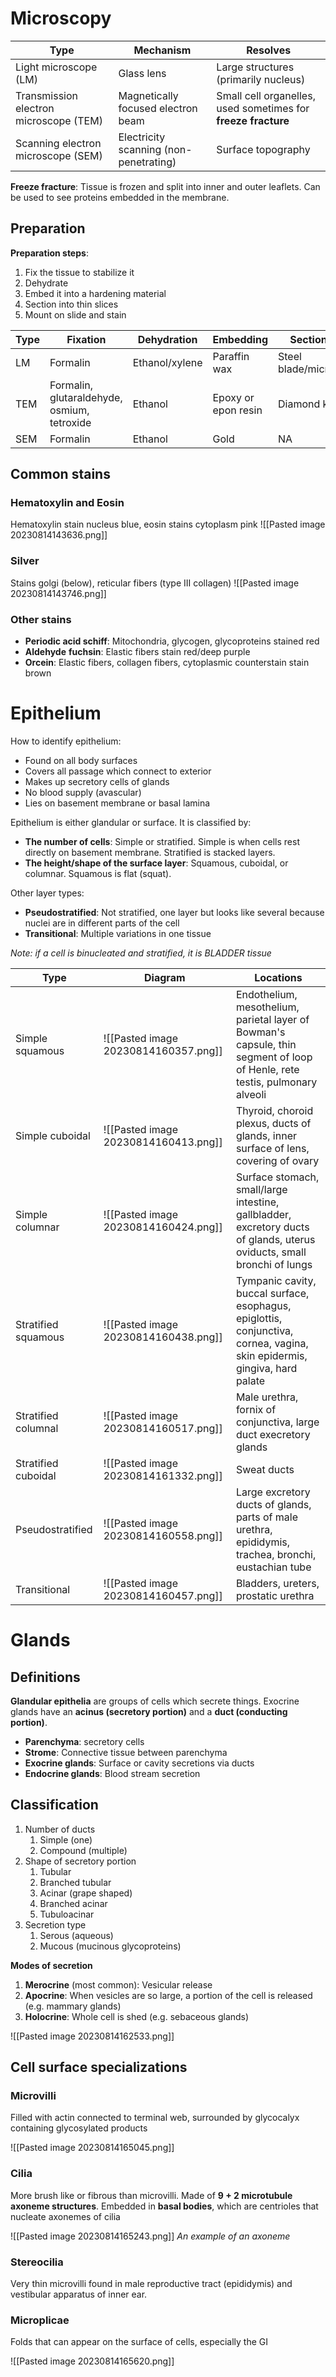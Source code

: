 # Microscopy
| Type                                   | Mechanism                            | Resolves                                                      |
| -------------------------------------- | ------------------------------------ | ------------------------------------------------------------- |
| Light microscope (LM)                  | Glass lens                           | Large structures (primarily nucleus)                          |
| Transmission electron microscope (TEM) | Magnetically focused electron beam   | Small cell organelles, used sometimes for **freeze fracture** |
| Scanning electron microscope (SEM)     | Electricity scanning (non-penetrating) | Surface topography                                                              |

**Freeze fracture**: Tissue is frozen and split into inner and outer leaflets. Can be used to see proteins embedded in the membrane.
## Preparation

**Preparation steps**:
1. Fix the tissue to stabilize it
2. Dehydrate
3. Embed it into a hardening material
4. Section into thin slices
5. Mount on slide and stain

| Type | Fixation                                    | Dehydration    | Embedding           | Sectioning            | Mounting/Staining               |
| ---- | ------------------------------------------- | -------------- | ------------------- | --------------------- | ------------------------------- |
| LM   | Formalin                                    | Ethanol/xylene | Paraffin wax        | Steel blade/microtime | See below                       |
| TEM  | Formalin, glutaraldehyde, osmium, tetroxide | Ethanol        | Epoxy or epon resin | Diamond knife         | Lead citrate and uranyl acetate |
| SEM  | Formalin                                    | Ethanol        | Gold                | NA                    | NA                                |
## Common stains
### Hematoxylin and Eosin
Hematoxylin stain nucleus blue, eosin stains cytoplasm pink
![[Pasted image 20230814143636.png]]
### Silver
Stains golgi (below), reticular fibers (type III collagen)
![[Pasted image 20230814143746.png]]
### Other stains
- **Periodic acid schiff**: Mitochondria, glycogen, glycoproteins stained red
- **Aldehyde** **fuchsin**: Elastic fibers stain red/deep purple
- **Orcein**: Elastic fibers, collagen fibers, cytoplasmic counterstain stain brown
# Epithelium
How to identify epithelium:
- Found on all body surfaces
- Covers all passage which connect to exterior
- Makes up secretory cells of glands
- No blood supply (avascular)
- Lies on basement membrane or basal lamina

Epithelium is either glandular or surface. It is classified by:
- **The number of cells**: Simple or stratified. Simple is when cells rest directly on basement membrane. Stratified is stacked layers.
- **The height/shape of the surface layer**: Squamous, cuboidal, or columnar. Squamous is flat (squat).

Other layer types:
- **Pseudostratified**: Not stratified, one layer but looks like several because nuclei are in different parts of the cell
- **Transitional**: Multiple variations in one tissue

*Note: if a cell is binucleated and stratified, it is BLADDER tissue*

| Type                | Diagram | Locations |
| ------------------- | ------- | --------- |
| Simple squamous     |    ![[Pasted image 20230814160357.png]]     |      Endothelium, mesothelium, parietal layer of Bowman's capsule, thin segment of loop of Henle, rete testis, pulmonary alveoli     |
| Simple cuboidal     |   ![[Pasted image 20230814160413.png]]      | Thyroid, choroid plexus, ducts of glands, inner surface of lens, covering of ovary          |
| Simple columnar     |    ![[Pasted image 20230814160424.png]]     |   Surface stomach, small/large intestine, gallbladder, excretory ducts of glands, uterus oviducts, small bronchi of lungs        |
| Stratified squamous |   ![[Pasted image 20230814160438.png]]      |   Tympanic cavity, buccal surface, esophagus, epiglottis, conjunctiva, cornea, vagina, skin epidermis, gingiva, hard palate        |
| Stratified columnal |     ![[Pasted image 20230814160517.png]]    |  Male urethra, fornix of conjunctiva, large duct execretory glands         |
| Stratified cuboidal |  ![[Pasted image 20230814161332.png]]       |      Sweat ducts     |
| Pseudostratified    |     ![[Pasted image 20230814160558.png]]    |    Large excretory ducts of glands, parts of male urethra, epididymis, trachea, bronchi, eustachian tube       |
| Transitional                    |     ![[Pasted image 20230814160457.png]]    |     Bladders, ureters, prostatic urethra      |
# Glands
## Definitions
**Glandular epithelia** are groups of cells which secrete things. Exocrine glands have an **acinus (secretory portion)** and a **duct (conducting portion)**.

- **Parenchyma**: secretory cells
- **Strome**: Connective tissue between parenchyma
- **Exocrine glands**: Surface or cavity secretions via ducts
- **Endocrine glands**: Blood stream secretion
## Classification
1. Number of ducts
	1. Simple (one)
	2. Compound (multiple)
2. Shape of secretory portion
	1. Tubular
	2. Branched tubular
	3. Acinar (grape shaped)
	4. Branched acinar
	5. Tubuloacinar
3. Secretion type
	1. Serous (aqueous)
	2. Mucous (mucinous glycoproteins)

**Modes of secretion**
1. **Merocrine** (most common): Vesicular release
2. **Apocrine**: When vesicles are so large, a portion of the cell is released (e.g. mammary glands)
3. **Holocrine**: Whole cell is shed (e.g. sebaceous glands)

![[Pasted image 20230814162533.png]]

## Cell surface specializations
### Microvilli
Filled with actin connected to terminal web, surrounded by glycocalyx containing glycosylated products

![[Pasted image 20230814165045.png]]
### Cilia
More brush like or fibrous than microvilli. Made of **9 + 2 microtubule axoneme structures**. Embedded in **basal bodies**, which are centrioles that nucleate axonemes of cilia

![[Pasted image 20230814165243.png]]
*An example of an axoneme*
### Stereocilia
Very thin microvilli found in male reproductive tract (epididymis) and vestibular apparatus of inner ear.
### Microplicae
Folds that can appear on the surface of cells, especially the GI

![[Pasted image 20230814165620.png]]